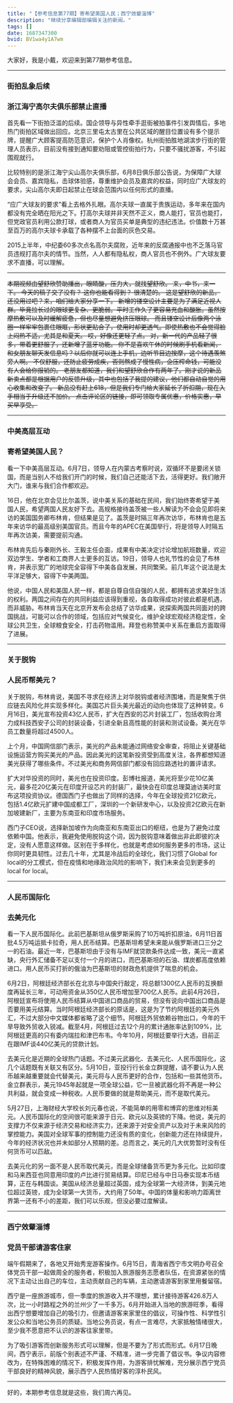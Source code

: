 ```yaml
---
title: "【参考信息第77期】寄希望美国人民；西宁效颦淄博"
description: "继续分享编辑部编辑关注的新闻。"
tags: []
date: 1687347300
bvid: BV1wa4y1A7wm
---
```

大家好，我是小戴，欢迎来到第77期参考信息。

---

### 街拍乱象后续
### 浙江海宁高尔夫俱乐部禁止直播

首先看一下街拍泛滥的后续。国企领导与异性牵手逛街被拍事件引发舆情后，多地热门街拍区域做出回应。北京三里屯太古里在公共区域的醒目位置设有多个提示牌，提醒广大顾客提高防范意识，保护个人肖像权。杭州街拍胜地湖滨步行街的管理人员表示，目前没有接到通知要劝阻或管控街拍行为，只要不骚扰游客，不引起围观就行。

比较特别的是浙江海宁尖山高尔夫俱乐部，6月8日俱乐部公告说，为保障广大球会会员、嘉宾隐私，击球体验感，尊重维护会员及嘉宾的权益，同时应广大球友的要求，尖山高尔夫即日起禁止在球会范围内以任何形式的直播。

“应广大球友的要求”看上去格外扎眼。高尔夫球一直属于贵族运动，多年来在国内都没有完全晒在阳光之下。打高尔夫球并非天然不正义，商人能打，官员也能打，但党政官员利用公款打球，或者商人为官员买单是典型的违纪违法。价值数十万甚至百万的高尔夫球卡承载了各种摆不上台面的灰色交易。

2015上半年，中纪委60多次点名高尔夫腐败，近年来的反腐通报中也不乏落马官员违规打高尔夫的情节。当然，人人都有隐私权，商人官员也不例外。广大球友要求不直播，可以理解。

---

<strike>本期视频由望舒欣赞助播出，眼睛酸，压力大，就找望舒欣。
来，中书，来一下。
今天的稿子交了没有？
这你也能看得到？
很清楚的。
这是望舒欣的新品，还没用过吧？来，咱们给大家分享一下。
新增的镂空设计主要是为了满足近视人群。毕竟拉长过的眼球更复杂、更脆弱。平时工作久了更容易充血和酸胀。虽然按摩热敷可以及时缓解疲惫，但也尽量想避免挤压眼球。
而且镂空设计后像两个泳圈一样牢牢包裹住眼眶，形状更贴合了，使用时却更透气。即使热敷也不会觉得脸上闷热不适，尤其是和夏天。
哎，好像还更轻了点。
对，新一代的产品轻了很多，带着更舒服了，还新增了蓝牙功能。
你不是喜欢午休的时候刷手机看新闻，和女朋友聊天发信息吗？以后你就可以连上手机，边听节目边按摩，这个待遇羡煞旁人啊。
不仅舒服，还防止疲劳成疾，否则熬成了慢性病，企压榨命钱，可能没有人会给你报销的。
老朋友都知道，我们和望舒欣合作有两年了。刚才说的新品新卖点都是根据用户的反馈升级，其中也包括了我提的建议，他们都自动自觉的用心收集和改变了。
新品没有赶上618，但是我们专门给大家延长了折扣期，现在入手相当于升级还不加价。
点击评论区的链接，即可领取专属优惠，价格实惠，早买早享受。</strike>

---

### 中美高层互动
### 寄希望美国人民？

看一下中美高层互动。6月7日，领导人在内蒙古考察时说，双循环不是要闭关锁国，而是当别人不给我们开门的时候，我们自己还能活下去，活得更好。我们敞开大门，谁来与我们合作都欢迎。

16日，他在北京会见比尔盖茨，说中美关系的基础在民间，我们始终寄希望于美国人民，希望两国人民友好下去。高规格接待盖茨被一些人解读为不会会见即将来访的美国国务卿布林肯，但结果是见了。盖茨是时隔三年再次访华，布林肯也是五年来访华的最高级别美国官员。而且今年的APEC在美国举行，将是领导人时隔五年再次访美，需要提前沟通。

布林肯先后与秦刚外长、王毅主任会面，成果有中美决定讨论增加航班数量，欢迎双边学生、学者和工商界人士更多的互访。19日，领导人也礼节性的会见了布林肯，并表示宽广的地球完全容得下中美各自发展，共同繁荣。前几年这个说法是太平洋足够大，容得下中美两国。

他说，中国人民和美国人民一样，都是自尊自信自强的人民，都拥有追求美好生活的权利。两国之间存在的共同利益应该得到重视，各自取得成功对彼此都是机遇，而非威胁。布林肯当天在北京开发布会总结了访华成果，说探索两国共同面对的跨国挑战，可能可以合作的领域，包括应对气候变化，维护全球宏观经济稳定性，全球公共卫生，全球粮食安全，打击药物滥用。拜登也称赞美中关系在重启方面取得了进展。

---

### 关于脱钩
### 人民币帮美元？

关于脱钩，布林肯说，美国不寻求在经济上对华脱钩或者经济围堵，而是聚焦于供应链去风险化并实现多样化。美国芯片巨头美光最近的动向也体现了这种转变。6月16日，美光宣布投资43亿人民币，扩大在西安的芯片封装工厂，包括收购台湾力成科技西安子公司的封装设备，引进全新且高性能的封装和测试设备。美光在华员工数量将超过4500人。

上个月，中国网信部门表示，美光的产品未能通过网络安全审查，将阻止关键基础设施运营方购买美光的产品。因此美光的这笔新投资受到高度关注，各界都想知道美光获得了哪些条件。不过美光和商务网信部门都没有回应路透社的置评请求。

扩大对华投资的同时，美光也在投资印度。彭博社报道，美光将至少花10亿美元，最多花20亿美元在印度开设芯片的封装厂，最快会在印度总理莫迪访美时宣布这项投资协议。德国西门子也做出了同样的选择，今年在全球投资21亿欧元，包括1.4亿欧元扩建中国成都工厂，深圳的一个新研发中心，以及投资2亿欧元在新加坡建新厂，主要为东南亚和印度市场服务。

西门子CEO说，选择新加坡作为向南亚和东南亚出口的枢纽，也是为了避免过度依赖中国。他表示，我避免使用脱钩这个词，因为脱钩意味着做出非此即彼的决定，没有人愿意这样做。区别在于多样化，也就是考虑如何服务更多的市场，这让你同时更具韧性。过去几十年，尤其是冷战后的全球化，我们习惯了Global for local的分工模式，但在疫情和地缘政治风险的影响下，我们未来会见到更多的local for local。

---

### 人民币国际化
### 去美元化

看一下人民币国际化。此前巴基斯坦从俄罗斯采购了10万吨折扣原油，6月11日首批4.5万吨运抵卡拉奇，用人民币结算。巴基斯坦希望未来能从俄罗斯进口三分之一的石油。最近一年，巴基斯坦由于没有与IMF就贷款条件达成一致，美元一直紧缺，央行外汇储备不足以支付一个月的进口，而巴基斯坦的石油、煤炭都高度依赖进口。用人民币买打折的俄油为巴基斯坦的财政危机提供了喘息的机会。

6月2日，阿根廷经济部长在北京与中国央行敲定，将总额1300亿人民币的互换额度再延长三年，可动用资金从350亿人民币增加至700亿人民币。此前4月26日，阿根廷宣布将使用人民币结算从中国进口商品的贸易，但没有说向中国出口商品是否要用美元结算。当时阿根廷经济部长的原话是，这是为了节约阿根廷的美元外汇，不过大部分中文媒体都省略了这个细节。阿根廷外贸依赖谷物出口，今年的干旱导致外贸收入锐减。截至4月，阿根廷过去12个月的累计通胀率达到109%，比阿根廷更高的只有委内瑞拉和津巴布韦。今年10月，阿根廷要举行大选，目前正在跟IMF谈440亿美元的贷款计划。

去美元化是近期的全球热门话题。不过美元武器化、去美元化、人民币国际化，这几个话题既有关联又有区分。5月10日，亚投行行长金立群提醒，请不要认为人民币越来越重要就会代替美元，美元将与人民币更好的合作，包括和一些其他货币。金立群表示，美元1945年起就是一项全球公益，它一旦被武器化将不再是一种公共利益，就会变成一种税收。人民币要做的就是帮助美元，而不是取代美元。

5月27日，上海财经大学校长刘元春也说，不能简单的用零和博弈的思维对标美元。人民币国际化的空间很可能来源于日元、欧元以及英镑的下降。他说，美元的支撑力不仅来源于经济交易和经济实力，还来源于对安全资产以及对于未来风险的掌控能力。美国对全球军事的控制能力还没有质的变化，创新能力还在持续提升，今年的经济状况也并未如部分人预期的差。总而言之，美元的几大优势暂时没有任何货币可以匹敌。

去美元化的另一面不是人民币取代美元，而是全球储备货币更为多元化。比如印度和马来西亚也同意用印度的卢比进行贸易结算。印尼已经与中日马泰实现本币结算，正在与韩国谈。美国从经济总量超过英国，成为全球第一大经济体，到美元地位超过英镑，成为全球第一大货币，大约用了50年。中国的体量和影响力距离世界第一还有不小的差距，我们可以乐观，但没必要过度解读。

---

### 西宁效颦淄博
### 党员干部请游客住家

端午假期来了，各地又开始秀宠游客操作。6月15日，青海省西宁市文明办号召全体党员干部一起做周全的服务者，积极加入旅游服务志愿者队伍，在资源紧张的情况下主动让出自己的车位，主动贡献自己的车辆，主动邀请游客到家里用餐留宿。

西宁是一座旅游城市，但一季度的旅游收入并不理想，累计接待游客426.8万人次，比一小时路程之外的兰州少了一千多万。6月开始进入当地的旅游旺季，看得出西宁想要增加自己的吸引力，但邀请游客来家里住的倡议，可操作性、科学性引发公众和当地公务员的质疑。当地公务员说，有点一言难尽，大家抵触情绪很大，至少我不愿意把不认识的游客往家里带。

为了吸引游客而创新服务形式可以理解，但是不要为了形式而形式。6月17日晚间，西宁表示，前版个别表述不严谨、不精准，进一步完善了倡议书。争议内容修改为，在特殊困难的情况下，积极发挥作用，为游客排忧解难，充分展示西宁党员干部良好的精神风貌，展示西宁人民热情好客的淳朴民风。

---

好的，本期参考信息就是这些，我们周六再见。


